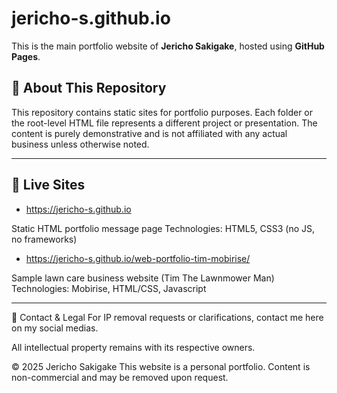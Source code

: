 # jericho-s.github.io

This is the main portfolio website of **Jericho Sakigake**, hosted using **GitHub Pages**.

## 📄 About This Repository

This repository contains static sites for portfolio purposes. Each folder or the root-level HTML file represents a different project or presentation. The content is purely demonstrative and is not affiliated with any actual business unless otherwise noted.

---

## 🔗 Live Sites

- https://jericho-s.github.io

Static HTML portfolio message page
Technologies: HTML5, CSS3 (no JS, no frameworks)

- https://jericho-s.github.io/web-portfolio-tim-mobirise/

Sample lawn care business website (Tim The Lawnmower Man)
Technologies: Mobirise, HTML/CSS, Javascript


---

📩 Contact & Legal
For IP removal requests or clarifications, contact me here on my social medias.

All intellectual property remains with its respective owners.

© 2025 Jericho Sakigake
This website is a personal portfolio. Content is non-commercial and may be removed upon request.


